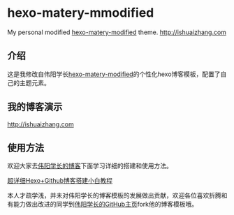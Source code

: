 # hexo-matery-mmodified
My personal modified [hexo-matery-modified](https://github.com/godweiyang/hexo-matery-modified) theme.
http://ishuaizhang.com

## 介绍
这是我修改自伟阳学长[hexo-matery-modified](https://github.com/godweiyang/hexo-matery-modified)的个性化hexo博客模板，配置了自己的主题元素。

## 我的博客演示
http://ishuaizhang.com

## 使用方法
欢迎大家去[伟阳学长的博客](https://godweiyang.com/)下面学习详细的搭建和使用方法。

[超详细Hexo+Github博客搭建小白教程](https://godweiyang.com/2018/04/13/hexo-blog/)

本人才疏学浅，并未对伟阳学长的博客模板的发展做出贡献，欢迎各位喜欢折腾和有能力做出改进的同学到[伟阳学长的GitHub主页](https://github.com/godweiyang)fork他的博客模板哦。
